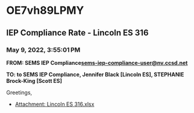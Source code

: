 # OE7vh89LPMY
## IEP Compliance Rate - Lincoln ES 316
### May 9, 2022, 3:55:01 PM
**FROM: SEMS IEP Compliance<sems-iep-compliance-user@nv.ccsd.net>**

**TO: to SEMS IEP Compliance, Jennifer Black [Lincoln ES], STEPHANIE Brock-King [Scott ES]**


Greetings,  





* [Attachment: Lincoln ES 316.xlsx](OE7vh89LPMY-attachment-1.xlsx)
